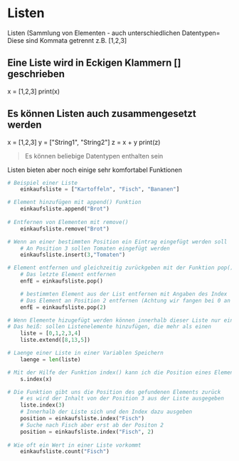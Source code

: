 # Listen
Listen (Sammlung von Elementen - auch unterschiedlichen Datentypen=
Diese sind Kommata getrennt
z.B. [1,2,3]


## Eine Liste wird in Eckigen Klammern [] geschrieben

x = [1,2,3]
print(x)

## Es können Listen auch zusammengesetzt werden
x = [1,2,3]
y = ["String1", "String2"]
z = x + y
print(z)

> Es können beliebige Datentypen enthalten sein

Listen bieten aber noch einige sehr komfortabel Funktionen



```python
# Beispiel einer Liste 
    einkaufsliste = ["Kartoffeln", "Fisch", "Bananen"]

# Element hinzufügen mit append() Funktion
    einkaufsliste.append("Brot")
    
# Entfernen von Elementen mit remove()
    einkaufsliste.remove("Brot")

# Wenn an einer bestimmten Position ein Eintrag eingefügt werden soll
    # An Position 3 sollen Tomaten eingefügt werden
    einkaufsliste.insert(3,"Tomaten")

# Element entfernen und gleichzeitig zurückgeben mit der Funktion pop()
    # Das letzte Element entfernen
    enfE = einkaufsliste.pop()

    # bestimmten Element aus der List entfernen mit Angaben des Index
    # Das Element an Position 2 entfernen (Achtung wir fangen bei 0 an zu zählen)
    enfE = einkaufsliste.pop(2)

# Wenn Elemente hizugefügt werden können innerhalb dieser Liste nur einzelne Einträge ergänzt werden.
# Das heiß: sollen Listenelemente hinzufügen, die mehr als einen 
    liste = [0,1,2,3,4]
    liste.extend([8,13,5])

# Laenge einer Liste in einer Variablen Speichern
    laenge = len(liste)

# Mit der Hilfe der Funktion index() kann ich die Position eines Element innerhalb einer Liste bestimmen.
    s.index(x)

# Die Funktion gibt uns die Position des gefundenen Elements zurück
    # es wird der Inhalt von der Position 3 aus der Liste ausgegeben
    liste.index(3)
    # Innerhalb der Liste sich und den Index dazu ausgeben
    position = einkaufsliste.index("Fisch")
    # Suche nach Fisch aber erst ab der Positon 2
    position = einkaufsliste.index("Fisch", 2)
    
# Wie oft ein Wert in einer Liste vorkommt
    einkaufsliste.count("Fisch")
```